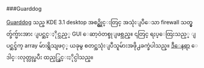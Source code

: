 ###Guarddog

[Guarddog](http://www.simonzone.com/software/guarddog/) သည္ KDE 3.1 desktop အစဥ္တိုင္းတြင္ အသုံးျပဳေသာ firewall သတ္မွတ္ခ်က္မ်ားအား ျပင္ဆင္ႏိုင္သည့္ GUI ေဆာ့ဝဲတစ္ခုျဖစ္သည္။ ၎တြင္ ရႈပ္ေထြးသည့္ ျပင္ဆင္ခ်က္ array မ်ားရွိသျဖင့္ ယခုမွ စတင္အသုံးျပဳသူမ်ားအဖို႕ခက္ခဲပါသည္။ [ဒီေနရာ](http://www.simonzone.com/software/guarddog/#download) ေဒါင္းလုတ္လုပ္ၿပီး ထည့္သြင္းႏိုင္ပါသည္။
